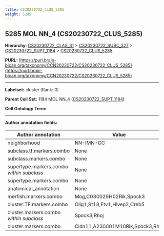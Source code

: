 ```yaml
---
title: CS20230722_CLUS_5285
weight: 5285
---
```

## 5285 MOL NN_4 (CS20230722_CLUS_5285)
<b>Hierarchy: </b>
[CS20230722_CLAS_31](../CS20230722_CLAS_31) >
[CS20230722_SUBC_327](../CS20230722_SUBC_327) >
[CS20230722_SUPT_1184](../CS20230722_SUPT_1184) >
[CS20230722_CLUS_5285](../CS20230722_CLUS_5285)

**PURL:** [https://purl.brain-bican.org/taxonomy/CCN20230722/CS20230722_CLUS_5285](https://purl.brain-bican.org/taxonomy/CCN20230722/CS20230722_CLUS_5285)

---


**Labelset:** cluster (Rank: 0)

**Parent Cell Set:** 1184 MOL NN_4 ([CS20230722_SUPT_1184](../CS20230722_SUPT_1184))



**Cell Ontology Term:** 

[MARKER GENES.]: #


---

[TRANSFERRED ANNOTATIONS.]: #


[AUTHOR ANNOTATION FIELDS.]: #


**Author annotation fields:**

| Author annotation | Value |
|-------------------|-------|
|neighborhood|NN-IMN-GC|
|subclass.tf.markers.combo|None|
|subclass.markers.combo|None|
|supertype.markers.combo _within subclass_|None|
|supertype.markers.combo|None|
|anatomical_annotation|None|
|merfish.markers.combo|Mog,C030029H02Rik,Spock3|
|cluster.TF.markers.combo|Olig1,St18,Etv1,Hivep2,Creb5|
|cluster.markers.combo _within subclass_|Spock3,Rhoj|
|cluster.markers.combo|Cldn11,A230001M10Rik,Spock3,Rhoj|
